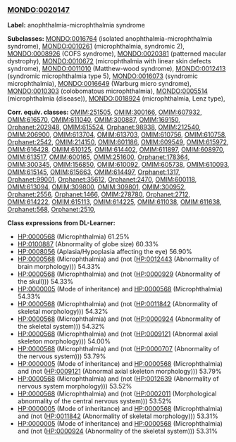 
### [MONDO:0020147](http://purl.obolibrary.org/obo/MONDO_0020147)
**Label:** anophthalmia-microphthalmia syndrome

**Subclasses:** [MONDO:0016764](http://purl.obolibrary.org/obo/MONDO_0016764) (isolated anophthalmia-microphthalmia syndrome), [MONDO:0010261](http://purl.obolibrary.org/obo/MONDO_0010261) (microphthalmia, syndromic 2), [MONDO:0008926](http://purl.obolibrary.org/obo/MONDO_0008926) (COFS syndrome), [MONDO:0020381](http://purl.obolibrary.org/obo/MONDO_0020381) (patterned macular dystrophy), [MONDO:0010672](http://purl.obolibrary.org/obo/MONDO_0010672) (microphthalmia with linear skin defects syndrome), [MONDO:0011010](http://purl.obolibrary.org/obo/MONDO_0011010) (Matthew-wood syndrome), [MONDO:0012413](http://purl.obolibrary.org/obo/MONDO_0012413) (syndromic microphthalmia type 5), [MONDO:0016073](http://purl.obolibrary.org/obo/MONDO_0016073) (syndromic microphthalmia), [MONDO:0016649](http://purl.obolibrary.org/obo/MONDO_0016649) (Warburg micro syndrome), [MONDO:0010303](http://purl.obolibrary.org/obo/MONDO_0010303) (colobomatous microphthalmia), [MONDO:0005514](http://purl.obolibrary.org/obo/MONDO_0005514) (microphthalmia (disease)), [MONDO:0018924](http://purl.obolibrary.org/obo/MONDO_0018924) (microphthalmia, Lenz type), 

**Corr. equiv. classes:** [OMIM:251505](http://purl.obolibrary.org/obo/OMIM_251505), [OMIM:300166](http://purl.obolibrary.org/obo/OMIM_300166), [OMIM:607932](http://purl.obolibrary.org/obo/OMIM_607932), [OMIM:616570](http://purl.obolibrary.org/obo/OMIM_616570), [OMIM:611040](http://purl.obolibrary.org/obo/OMIM_611040), [OMIM:300887](http://purl.obolibrary.org/obo/OMIM_300887), [OMIM:169150](http://purl.obolibrary.org/obo/OMIM_169150), [Orphanet:202948](http://www.orpha.net/ORDO/Orphanet_202948), [OMIM:615524](http://purl.obolibrary.org/obo/OMIM_615524), [Orphanet:98938](http://www.orpha.net/ORDO/Orphanet_98938), [OMIM:212540](http://purl.obolibrary.org/obo/OMIM_212540), [OMIM:206900](http://purl.obolibrary.org/obo/OMIM_206900), [OMIM:613704](http://purl.obolibrary.org/obo/OMIM_613704), [OMIM:613703](http://purl.obolibrary.org/obo/OMIM_613703), [OMIM:610756](http://purl.obolibrary.org/obo/OMIM_610756), [OMIM:610758](http://purl.obolibrary.org/obo/OMIM_610758), [Orphanet:2542](http://www.orpha.net/ORDO/Orphanet_2542), [OMIM:214150](http://purl.obolibrary.org/obo/OMIM_214150), [OMIM:601186](http://purl.obolibrary.org/obo/OMIM_601186), [OMIM:609549](http://purl.obolibrary.org/obo/OMIM_609549), [OMIM:615972](http://purl.obolibrary.org/obo/OMIM_615972), [OMIM:616428](http://purl.obolibrary.org/obo/OMIM_616428), [OMIM:610125](http://purl.obolibrary.org/obo/OMIM_610125), [OMIM:614402](http://purl.obolibrary.org/obo/OMIM_614402), [OMIM:611897](http://purl.obolibrary.org/obo/OMIM_611897), [OMIM:608970](http://purl.obolibrary.org/obo/OMIM_608970), [OMIM:613517](http://purl.obolibrary.org/obo/OMIM_613517), [OMIM:600165](http://purl.obolibrary.org/obo/OMIM_600165), [OMIM:251600](http://purl.obolibrary.org/obo/OMIM_251600), [Orphanet:178364](http://www.orpha.net/ORDO/Orphanet_178364), [OMIM:300345](http://purl.obolibrary.org/obo/OMIM_300345), [OMIM:156850](http://purl.obolibrary.org/obo/OMIM_156850), [OMIM:610092](http://purl.obolibrary.org/obo/OMIM_610092), [OMIM:605738](http://purl.obolibrary.org/obo/OMIM_605738), [OMIM:610093](http://purl.obolibrary.org/obo/OMIM_610093), [OMIM:615145](http://purl.obolibrary.org/obo/OMIM_615145), [OMIM:615663](http://purl.obolibrary.org/obo/OMIM_615663), [OMIM:614497](http://purl.obolibrary.org/obo/OMIM_614497), [Orphanet:1317](http://www.orpha.net/ORDO/Orphanet_1317), [Orphanet:99001](http://www.orpha.net/ORDO/Orphanet_99001), [Orphanet:35612](http://www.orpha.net/ORDO/Orphanet_35612), [Orphanet:2470](http://www.orpha.net/ORDO/Orphanet_2470), [OMIM:600118](http://purl.obolibrary.org/obo/OMIM_600118), [OMIM:613094](http://purl.obolibrary.org/obo/OMIM_613094), [OMIM:309800](http://purl.obolibrary.org/obo/OMIM_309800), [OMIM:309801](http://purl.obolibrary.org/obo/OMIM_309801), [OMIM:300952](http://purl.obolibrary.org/obo/OMIM_300952), [Orphanet:2556](http://www.orpha.net/ORDO/Orphanet_2556), [Orphanet:1466](http://www.orpha.net/ORDO/Orphanet_1466), [OMIM:278780](http://purl.obolibrary.org/obo/OMIM_278780), [Orphanet:2712](http://www.orpha.net/ORDO/Orphanet_2712), [OMIM:614222](http://purl.obolibrary.org/obo/OMIM_614222), [OMIM:615113](http://purl.obolibrary.org/obo/OMIM_615113), [OMIM:614225](http://purl.obolibrary.org/obo/OMIM_614225), [OMIM:611038](http://purl.obolibrary.org/obo/OMIM_611038), [OMIM:611638](http://purl.obolibrary.org/obo/OMIM_611638), [Orphanet:568](http://www.orpha.net/ORDO/Orphanet_568), [Orphanet:2510](http://www.orpha.net/ORDO/Orphanet_2510), 

**Class expressions from DL-Learner:**

- [HP:0000568](http://purl.obolibrary.org/obo/HP_0000568) (Microphthalmia) 61.25%
- [HP:0100887](http://purl.obolibrary.org/obo/HP_0100887) (Abnormality of globe size) 60.33%
- [HP:0008056](http://purl.obolibrary.org/obo/HP_0008056) (Aplasia/Hypoplasia affecting the eye) 56.90%
- [HP:0000568](http://purl.obolibrary.org/obo/HP_0000568) (Microphthalmia) and (not ([HP:0012443](http://purl.obolibrary.org/obo/HP_0012443) (Abnormality of brain morphology))) 54.33%
- [HP:0000568](http://purl.obolibrary.org/obo/HP_0000568) (Microphthalmia) and (not ([HP:0000929](http://purl.obolibrary.org/obo/HP_0000929) (Abnormality of the skull))) 54.33%
- [HP:0000005](http://purl.obolibrary.org/obo/HP_0000005) (Mode of inheritance) and [HP:0000568](http://purl.obolibrary.org/obo/HP_0000568) (Microphthalmia) 54.33%
- [HP:0000568](http://purl.obolibrary.org/obo/HP_0000568) (Microphthalmia) and (not ([HP:0011842](http://purl.obolibrary.org/obo/HP_0011842) (Abnormality of skeletal morphology))) 54.32%
- [HP:0000568](http://purl.obolibrary.org/obo/HP_0000568) (Microphthalmia) and (not ([HP:0000924](http://purl.obolibrary.org/obo/HP_0000924) (Abnormality of the skeletal system))) 54.32%
- [HP:0000568](http://purl.obolibrary.org/obo/HP_0000568) (Microphthalmia) and (not ([HP:0009121](http://purl.obolibrary.org/obo/HP_0009121) (Abnormal axial skeleton morphology))) 54.00%
- [HP:0000568](http://purl.obolibrary.org/obo/HP_0000568) (Microphthalmia) and (not ([HP:0000707](http://purl.obolibrary.org/obo/HP_0000707) (Abnormality of the nervous system))) 53.79%
- [HP:0000005](http://purl.obolibrary.org/obo/HP_0000005) (Mode of inheritance) and [HP:0000568](http://purl.obolibrary.org/obo/HP_0000568) (Microphthalmia) and (not ([HP:0009121](http://purl.obolibrary.org/obo/HP_0009121) (Abnormal axial skeleton morphology))) 53.79%
- [HP:0000568](http://purl.obolibrary.org/obo/HP_0000568) (Microphthalmia) and (not ([HP:0012639](http://purl.obolibrary.org/obo/HP_0012639) (Abnormality of nervous system morphology))) 53.52%
- [HP:0000568](http://purl.obolibrary.org/obo/HP_0000568) (Microphthalmia) and (not ([HP:0002011](http://purl.obolibrary.org/obo/HP_0002011) (Morphological abnormality of the central nervous system))) 53.52%
- [HP:0000005](http://purl.obolibrary.org/obo/HP_0000005) (Mode of inheritance) and [HP:0000568](http://purl.obolibrary.org/obo/HP_0000568) (Microphthalmia) and (not ([HP:0011842](http://purl.obolibrary.org/obo/HP_0011842) (Abnormality of skeletal morphology))) 53.31%
- [HP:0000005](http://purl.obolibrary.org/obo/HP_0000005) (Mode of inheritance) and [HP:0000568](http://purl.obolibrary.org/obo/HP_0000568) (Microphthalmia) and (not ([HP:0000924](http://purl.obolibrary.org/obo/HP_0000924) (Abnormality of the skeletal system))) 53.31%


